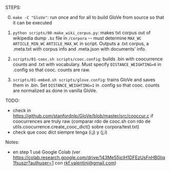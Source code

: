 STEPS:

0. `make -C "GloVe"`: run once and for all to build GloVe from source so that it can be executed

1. `python scripts/00-make_wiki_corpus.py`: makes txt corpus out of wikipedia dump `.bz` file in `/corpora` -- must determine `MAX_WC` `ARTICLE_MIN_WC` `ARTICLE_MAX_WC` in script. Outputs a .txt corpus, a .meta.txt with corpus info and .meta.json with documents' info.
2. `scripts/01-cooc.sh scripts/cooc.config`: builds .bin with coocurrence counts and .txt with vocabulary. Must specify `DISTANCE_WEIGHTING=0` in .config so that cooc. counts are raw.
3. `scripts/01-embed.sh scripts/glove.config`: trains GloVe and saves them in .bin. Set `DISTANCE_WEIGHTING=1` in .config so that cooc. counts are normalized as done in vanilla GloVe.

TODO:
- check in https://github.com/stanfordnlp/GloVe/blob/master/src/cooccur.c if coocurrences are truly raw (comparar rdo de cooc.sh con rdo de utils.coocurrence.create_cooc_dict() sobre corpora/test.txt)
- check que cooc dict siempre tenga (i,j) y (j,i)

Notes:
- en step 1 usé Google Colab (ver https://colab.research.google.com/drive/143Me55jclH1DFEzUsFnHB0liq1fsuszr?authuser=1 con rkf.valentini@gmail.com)
